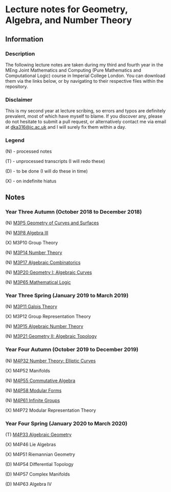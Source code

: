 # Lecture notes for Geometry, Algebra, and Number Theory

## Information

### Description

The following lecture notes are taken during my third and fourth year in the MEng Joint Mathematics and Computing (Pure Mathematics and Computational Logic) course in Imperial College London. You can download them via the links below, or by navigating to their respective files within the repository.

### Disclaimer

This is my second year at lecture scribing, so errors and typos are definitely prevalent, most of which have myself to blame. If you discover any, please do not hesitate to submit a pull request, or alternatively contact me via email at dka316@ic.ac.uk and I will surely fix them within a day.

### Legend

(N) - processed notes

(T) - unprocessed transcripts (I will redo these)

(D) - to be done (I will do these in time)

(X) - on indefinite hiatus

## Notes

### Year Three Autumn (October 2018 to December 2018)

(N) [M3P5 Geometry of Curves and Surfaces](https://github.com/Multramate/GANT/raw/master/M3P5%20Geometry%20of%20Curves%20and%20Surfaces/M3P5.pdf)

(N) [M3P8 Algebra III](https://github.com/Multramate/GANT/raw/master/M3P8%20Algebra%20III/M3P8.pdf)

(X) M3P10 Group Theory

(N) [M3P14 Number Theory](https://github.com/Multramate/GANT/raw/master/M3P14%20Number%20Theory/M3P14.pdf)

(N) [M3P17 Algebraic Combinatorics](https://github.com/Multramate/GANT/raw/master/M3P17%20Algebraic%20Combinatorics/M3P17.pdf)

(N) [M3P20 Geometry I: Algebraic Curves](https://github.com/Multramate/GANT/raw/master/M3P20%20Geometry%20I%20Algebraic%20Curves/M3P20.pdf)

(N) [M3P65 Mathematical Logic](https://github.com/Multramate/GANT/raw/master/M3P65%20Mathematical%20Logic/M3P65.pdf)

### Year Three Spring (January 2019 to March 2019)

(N) [M3P11 Galois Theory](https://github.com/Multramate/GANT/raw/master/M3P11%20Galois%20Theory/M3P11.pdf)

(X) M3P12 Group Representation Theory

(N) [M3P15 Algebraic Number Theory](https://github.com/Multramate/GANT/raw/master/M3P15%20Algebraic%20Number%20Theory/M3P15.pdf)

(N) [M3P21 Geometry II: Algebraic Topology](https://github.com/Multramate/GANT/raw/master/M3P21%20Geometry%20II%20Algebraic%20Topology/M3P21.pdf)

### Year Four Autumn (October 2019 to December 2019)

(N) [M4P32 Number Theory: Elliptic Curves](https://github.com/Multramate/GANT/raw/master/M4P32%20Number%20Theory%20Elliptic%20Curves/M4P32.pdf)

(X) M4P52 Manifolds

(N) [M4P55 Commutative Algebra](https://github.com/Multramate/GANT/raw/master/M4P55%20Commutative%20Algebra/M4P55.pdf)

(N) [M4P58 Modular Forms](https://github.com/Multramate/GANT/raw/master/M4P58%20Modular%20Forms/M4P58.pdf)

(N) [M4P61 Infinite Groups](https://github.com/Multramate/GANT/raw/master/M4P61%20Infinite%20Groups/M4P61.pdf)

(X) M4P72 Modular Representation Theory

### Year Four Spring (January 2020 to March 2020)

(T) [M4P33 Algebraic Geometry](https://github.com/Multramate/GANT/raw/master/M4P33%20Algebraic%20Geometry/M4P33.pdf)

(X) M4P46 Lie Algebras

(X) M4P51 Riemannian Geometry

(D) M4P54 Differential Topology

(D) M4P57 Complex Manifolds

(D) M4P63 Algebra IV